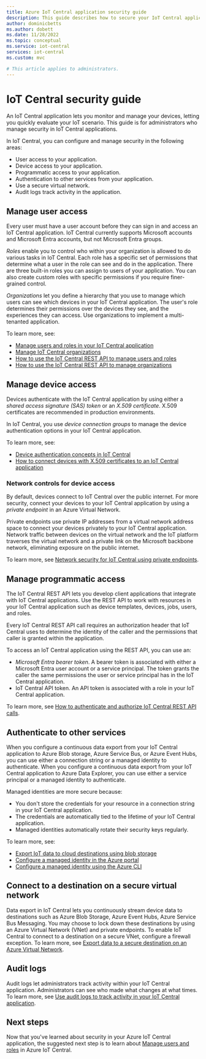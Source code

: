 ```yaml
---
title: Azure IoT Central application security guide
description: This guide describes how to secure your IoT Central application including users, devices, API access, and authentication to other services for data export.
author: dominicbetts 
ms.author: dobett 
ms.date: 11/28/2022
ms.topic: conceptual
ms.service: iot-central
services: iot-central
ms.custom: mvc

# This article applies to administrators.
---
```


# IoT Central security guide

An IoT Central application lets you monitor and manage your devices, letting you quickly evaluate your IoT scenario. This guide is for administrators who manage security in IoT Central applications.

In IoT Central, you can configure and manage security in the following areas:

- User access to your application.
- Device access to your application.
- Programmatic access to your application.
- Authentication to other services from your application.
- Use a secure virtual network.
- Audit logs track activity in the application.

## Manage user access

Every user must have a user account before they can sign in and access an IoT Central application. IoT Central currently supports Microsoft accounts and Microsoft Entra accounts, but not Microsoft Entra groups.

*Roles* enable you to control who within your organization is allowed to do various tasks in IoT Central. Each role has a specific set of permissions that determine what a user in the role can see and do in the application. There are three built-in roles you can assign to users of your application. You can also create custom roles with specific permissions if you require finer-grained control.

*Organizations* let you define a hierarchy that you use to manage which users can see which devices in your IoT Central application. The user's role determines their permissions over the devices they see, and the experiences they can access. Use organizations to implement a multi-tenanted application.

To learn more, see:

- [Manage users and roles in your IoT Central application](howto-manage-users-roles.md)
- [Manage IoT Central organizations](howto-create-organizations.md)
- [How to use the IoT Central REST API to manage users and roles](howto-manage-users-roles-with-rest-api.md)
- [How to use the IoT Central REST API to manage organizations](howto-manage-organizations-with-rest-api.md)

## Manage device access

Devices authenticate with the IoT Central application by using either a *shared access signature (SAS) token* or an *X.509 certificate*. X.509 certificates are recommended in production environments.

In IoT Central, you use *device connection groups* to manage the device authentication options in your IoT Central application.

To learn more, see:

- [Device authentication concepts in IoT Central](concepts-device-authentication.md)
- [How to connect devices with X.509 certificates to an IoT Central application](how-to-connect-devices-x509.md)

### Network controls for device access

By default, devices connect to IoT Central over the public internet. For more security, connect your devices to your IoT Central application by using a *private endpoint* in an Azure Virtual Network.

Private endpoints use private IP addresses from a virtual network address space to connect your devices privately to your IoT Central application. Network traffic between devices on the virtual network and the IoT platform traverses the virtual network and a private link on the Microsoft backbone network, eliminating exposure on the public internet.

To learn more, see [Network security for IoT Central using private endpoints](concepts-private-endpoints.md).

## Manage programmatic access

The IoT Central REST API lets you develop client applications that integrate with IoT Central applications. Use the REST API to work with resources in your IoT Central application such as device templates, devices, jobs, users, and roles.

Every IoT Central REST API call requires an authorization header that IoT Central uses to determine the identity of the caller and the permissions that caller is granted within the application.

To access an IoT Central application using the REST API, you can use an:

- *Microsoft Entra bearer token*. A bearer token is associated with either a Microsoft Entra user account or a service principal. The token grants the caller the same permissions the user or service principal has in the IoT Central application.
- IoT Central API token. An API token is associated with a role in your IoT Central application.

To learn more, see [How to authenticate and authorize IoT Central REST API calls](howto-authorize-rest-api.md).

## Authenticate to other services

When you configure a continuous data export from your IoT Central application to Azure Blob storage, Azure Service Bus, or Azure Event Hubs, you can use either a connection string or a managed identity to authenticate. When you configure a continuous data export from your IoT Central application to Azure Data Explorer, you can use either a service principal or a managed identity to authenticate.

Managed identities are more secure because:

- You don't store the credentials for your resource in a connection string in your IoT Central application.
- The credentials are automatically tied to the lifetime of your IoT Central application.
- Managed identities automatically rotate their security keys regularly.

To learn more, see:

- [Export IoT data to cloud destinations using blob storage](howto-export-to-blob-storage.md)
- [Configure a managed identity in the Azure portal](howto-manage-iot-central-from-portal.md#configure-a-managed-identity)
- [Configure a managed identity using the Azure CLI](howto-manage-iot-central-from-cli.md#configure-a-managed-identity)

## Connect to a destination on a secure virtual network

Data export in IoT Central lets you continuously stream device data to destinations such as Azure Blob Storage, Azure Event Hubs, Azure Service Bus Messaging. You may choose to lock down these destinations by using an Azure Virtual Network (VNet) and private endpoints. To enable IoT Central to connect to a destination on a secure VNet, configure a firewall exception. To learn more, see [Export data to a secure destination on an Azure Virtual Network](howto-connect-secure-vnet.md).

## Audit logs

Audit logs let administrators track activity within your IoT Central application. Administrators can see who made what changes at what times. To learn more, see [Use audit logs to track activity in your IoT Central application](howto-use-audit-logs.md).
## Next steps

Now that you've learned about security in your Azure IoT Central application, the suggested next step is to learn about [Manage users and roles](howto-manage-users-roles.md) in Azure IoT Central.
